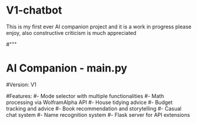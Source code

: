 # V1-chatbot
This is my first ever AI companion project and it is a work in progress please enjoy, also constructive criticism is much appreciated 

#"""
# AI Companion - main.py
#Version: V1

#Features:
#- Mode selector with multiple functionalities
#- Math processing via WolframAlpha API
#- House tidying advice
#- Budget tracking and advice
#- Book recommendation and storytelling
#- Casual chat system
#- Name recognition system
#- Flask server for API extensions

